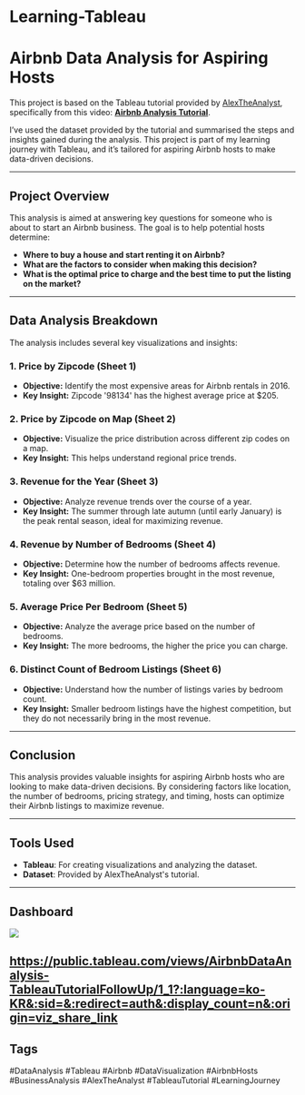 # Learning-Tableau

# Airbnb Data Analysis for Aspiring Hosts

This project is based on the Tableau tutorial provided by [AlexTheAnalyst](https://www.youtube.com/@AlexTheAnalyst), specifically from this video: **[Airbnb Analysis Tutorial](https://www.youtube.com/watch?v=zOR0-nygfDE&list=PLUaB-1hjhk8GwbqoVmo_5zuhOa0Tcl3xC&index=6)**.

I’ve used the dataset provided by the tutorial and summarised the steps and insights gained during the analysis. This project is part of my learning journey with Tableau, and it’s tailored for aspiring Airbnb hosts to make data-driven decisions.

---

## Project Overview

This analysis is aimed at answering key questions for someone who is about to start an Airbnb business. The goal is to help potential hosts determine:

- **Where to buy a house and start renting it on Airbnb?**
- **What are the factors to consider when making this decision?**
- **What is the optimal price to charge and the best time to put the listing on the market?**

---

## Data Analysis Breakdown

The analysis includes several key visualizations and insights:

### 1. **Price by Zipcode (Sheet 1)**  
- **Objective:** Identify the most expensive areas for Airbnb rentals in 2016.
- **Key Insight:** Zipcode '98134' has the highest average price at $205.

### 2. **Price by Zipcode on Map (Sheet 2)**  
- **Objective:** Visualize the price distribution across different zip codes on a map.
- **Key Insight:** This helps understand regional price trends.

### 3. **Revenue for the Year (Sheet 3)**  
- **Objective:** Analyze revenue trends over the course of a year.
- **Key Insight:** The summer through late autumn (until early January) is the peak rental season, ideal for maximizing revenue.

### 4. **Revenue by Number of Bedrooms (Sheet 4)**  
- **Objective:** Determine how the number of bedrooms affects revenue.
- **Key Insight:** One-bedroom properties brought in the most revenue, totaling over $63 million.

### 5. **Average Price Per Bedroom (Sheet 5)**  
- **Objective:** Analyze the average price based on the number of bedrooms.
- **Key Insight:** The more bedrooms, the higher the price you can charge.

### 6. **Distinct Count of Bedroom Listings (Sheet 6)**  
- **Objective:** Understand how the number of listings varies by bedroom count.
- **Key Insight:** Smaller bedroom listings have the highest competition, but they do not necessarily bring in the most revenue.

---

## Conclusion

This analysis provides valuable insights for aspiring Airbnb hosts who are looking to make data-driven decisions. By considering factors like location, the number of bedrooms, pricing strategy, and timing, hosts can optimize their Airbnb listings to maximize revenue.

---

## Tools Used

- **Tableau**: For creating visualizations and analyzing the dataset.
- **Dataset**: Provided by AlexTheAnalyst's tutorial.

---
## Dashboard

<div class='tableauPlaceholder' id='viz1732917355950' style='position: relative'><noscript><a href='#'><img alt=' ' src='https:&#47;&#47;public.tableau.com&#47;static&#47;images&#47;Ai&#47;AirbnbDataAnalysis-TableauTutorialFollowUp&#47;1_1&#47;1_rss.png' style='border: none' /></a></noscript><object class='tableauViz'  style='display:none;'><param name='host_url' value='https%3A%2F%2Fpublic.tableau.com%2F' /> <param name='embed_code_version' value='3' /> <param name='site_root' value='' /><param name='name' value='AirbnbDataAnalysis-TableauTutorialFollowUp&#47;1_1' /><param name='tabs' value='yes' /><param name='toolbar' value='yes' /><param name='static_image' value='https:&#47;&#47;public.tableau.com&#47;static&#47;images&#47;Ai&#47;AirbnbDataAnalysis-TableauTutorialFollowUp&#47;1_1&#47;1.png' /> <param name='animate_transition' value='yes' /><param name='display_static_image' value='yes' /><param name='display_spinner' value='yes' /><param name='display_overlay' value='yes' /><param name='display_count' value='yes' /><param name='language' value='ko-KR' /></object></div>                <script type='text/javascript'>                    var divElement = document.getElementById('viz1732917355950');                    var vizElement = divElement.getElementsByTagName('object')[0];                    if ( divElement.offsetWidth > 800 ) { vizElement.style.width='100%';vizElement.style.height=(divElement.offsetWidth*0.75)+'px';} else if ( divElement.offsetWidth > 500 ) { vizElement.style.width='100%';vizElement.style.height=(divElement.offsetWidth*0.75)+'px';} else { vizElement.style.width='100%';vizElement.style.minHeight='1850px';vizElement.style.maxHeight=(divElement.offsetWidth*1.77)+'px';}                     var scriptElement = document.createElement('script');                    scriptElement.src = 'https://public.tableau.com/javascripts/api/viz_v1.js';                    vizElement.parentNode.insertBefore(scriptElement, vizElement);                </script>


https://public.tableau.com/views/AirbnbDataAnalysis-TableauTutorialFollowUp/1_1?:language=ko-KR&:sid=&:redirect=auth&:display_count=n&:origin=viz_share_link
---

## Tags

#DataAnalysis #Tableau #Airbnb #DataVisualization #AirbnbHosts #BusinessAnalysis #AlexTheAnalyst #TableauTutorial #LearningJourney
